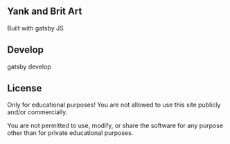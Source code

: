 
## Yank and Brit Art

Built with gatsby JS

## Develop

gatsby develop

## License
Only for educational purposes! You are not allowed to use this site publicly and/or commercially.

You are not permitted to use, modify, or share the software for any purpose other than for private educational purposes.